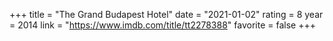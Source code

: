 +++
title = "The Grand Budapest Hotel"
date = "2021-01-02"
rating = 8
year = 2014
link = "https://www.imdb.com/title/tt2278388"
favorite = false
+++
